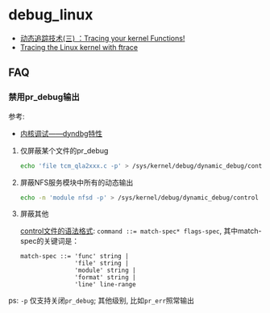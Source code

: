 # debug_linux
- [动态追踪技术(三) ：Tracing your kernel Functions!](https://riboseyim.github.io/2017/04/17/DTrace_FTrace/)
- [Tracing the Linux kernel with ftrace](https://embeddedbits.org/tracing-the-linux-kernel-with-ftrace/)

## FAQ
### 禁用pr_debug输出
参考:
- [内核调试——dyndbg特性](http://linux.laoqinren.net/kernel/kernel-dynamic-debug/)


1. 仅屏蔽某个文件的pr_debug

    ```bash
    echo 'file tcm_qla2xxx.c -p' > /sys/kernel/debug/dynamic_debug/control
    ```

1. 屏蔽NFS服务模块中所有的动态输出

    ```bash
    echo -n 'module nfsd -p' > /sys/kernel/debug/dynamic_debug/control
    ```

1. 屏蔽其他

    [control文件的语法格式](https://github.com/torvalds/linux/blob/master/Documentation/admin-guide/dynamic-debug-howto.rst): `command ::= match-spec* flags-spec`, 其中match-spec的关键词是：
    ```config
    match-spec ::= 'func' string |
                   'file' string |
                   'module' string |
                   'format' string |
                   'line' line-range
    ```

ps: `-p` 仅支持关闭`pr_debug`; 其他级别, 比如`pr_err`照常输出